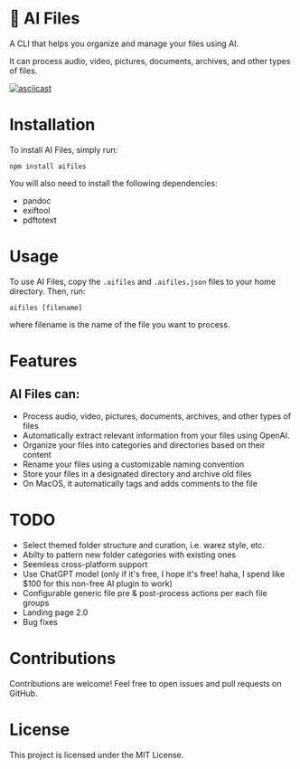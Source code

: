 # 🤖 AI Files

A CLI that helps you organize and manage your files using AI.

It can process audio, video, pictures, documents, archives, and other types of files.

[![asciicast](https://asciinema.org/a/yDAxoLp1kS7MH1oBhXDcr6YQE.svg)](https://asciinema.org/a/yDAxoLp1kS7MH1oBhXDcr6YQE?npt:200&cols=200&speed=4&autoplay=1&loop=1)

# Installation

To install AI Files, simply run:

```
npm install aifiles
```

You will also need to install the following dependencies:
- pandoc
- exiftool
- pdftotext

# Usage

To use AI Files, copy the `.aifiles` and `.aifiles.json` files to your home directory. Then, run:

```
aifiles [filename]
```

where filename is the name of the file you want to process.

# Features

## AI Files can:

- Process audio, video, pictures, documents, archives, and other types of files
- Automatically extract relevant information from your files using OpenAI.
- Organize your files into categories and directories based on their content
- Rename your files using a customizable naming convention
- Store your files in a designated directory and archive old files
- On MacOS, it automatically tags and adds comments to the file

# TODO

- Select themed folder structure and curation, i.e. warez style, etc.
- Abilty to pattern new folder categories with existing ones
- Seemless cross-platform support
- Use ChatGPT model (only if it's free, I hope it's free! haha, I spend like $100 for this non-free AI plugin to work)
- Configurable generic file pre & post-process actions per each file groups
- Landing page 2.0
- Bug fixes

# Contributions

Contributions are welcome! Feel free to open issues and pull requests on GitHub.

# License

This project is licensed under the MIT License.

